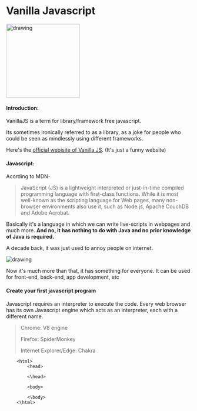# Vanilla Javascript
<img src="https://upload.wikimedia.org/wikipedia/commons/thumb/6/6a/JavaScript-logo.png/480px-JavaScript-logo.pngg" alt="drawing" width="200"/>

#### Introduction:
VanillaJS is a term for library/framework free javascript. 

Its sometimes ironically referred to as a library, as a joke for people who could be seen as mindlessly using different frameworks.

Here's the [official webisite of Vanilla JS]( http://vanilla-js.com/). (It's just a funny website)

#### Javascript:
Acording to MDN-
> JavaScript (JS) is a lightweight interpreted or just-in-time compiled programming language with first-class functions. While it is most well-known as the scripting language for Web pages, many non-browser environments also use it, such as Node.js, Apache CouchDB and Adobe Acrobat.


Basically it's a language in which we can write live-scripts in webpages and much more.
**And no, it has nothing to do with Java and no prior knowledge of Java is required.**


A decade back, it was just used to annoy people on internet.

<img src="https://upload.wikimedia.org/wikipedia/en/f/f7/RickRoll.png" alt="drawing"/> 

Now it's much more than that, it has something for everyone.
 It can be used for front-end, back-end, app development, etc

 #### Create your first javascript program

Javascript requires an interpreter to execute the code. Every web browser has its own Javascript engine which acts as an interpreter, each with a different name.
>Chrome: V8 engine
>
>Firefox: SpiderMonkey
>
>Internet Explorer/Edge: Chakra


```
    <html>
        <head>
        
        <\head>

        <body>

        <\body>
    <\html>

```
